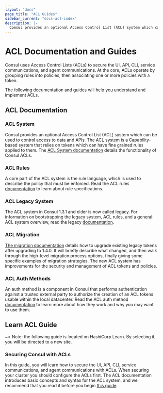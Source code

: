 ```yaml
---
layout: "docs"
page_title: "ACL Guides"
sidebar_current: "docs-acl-index"
description: |-
  Consul provides an optional Access Control List (ACL) system which can be used to control access to data and APIs. Select the following guide for your use case.
---
```


# ACL Documentation and Guides

Consul uses Access Control Lists (ACLs) to secure the UI, API, CLI, service
communications, and agent communications. At the core, ACLs operate by grouping
rules into policies, then associating one or more policies with a token.

The following documentation and guides will help you understand and implement
ACLs.

## ACL Documentation

### ACL System

Consul provides an optional Access Control List (ACL) system which can be used
to control access to data and APIs. The ACL system is a Capability-based system
that relies on tokens which can have fine grained rules applied to them. The
[ACL System documentation](/docs/acl/acl-system.html) details the functionality
of Consul ACLs.

### ACL Rules

A core part of the ACL system is the rule language, which is used to describe
the policy that must be enforced. Read the ACL rules
[documentation](/docs/acl/acl-rules.html) to learn about rule specifications. 

### ACL Legacy System

The ACL system in Consul 1.3.1 and older is now called legacy. For information
on bootstrapping the legacy system, ACL rules, and a general ACL system
overview, read the legacy [documentation](/docs/acl/acl-legacy.html).

### ACL Migration

[The migration documentation](/docs/acl/acl-migrate-tokens.html) details how to
upgrade existing legacy tokens after upgrading to 1.4.0. It will briefly
describe what changed, and then walk through the high-level migration process
options, finally giving some specific examples of migration strategies. The new
ACL system has improvements for the security and management of ACL tokens and
policies.

### ACL Auth Methods

An auth method is a component in Consul that performs authentication against a
trusted external party to authorize the creation of an ACL tokens usable within
the local datacenter. Read the ACL auth method
[documentation](/docs/acl/acl-auth-methods.html) to learn more about how they
work and why you may want to use them.

## Learn ACL Guide

~> Note: the following guide is located on HashiCorp Learn. By selecting it, you will be directed to a new site.

### Securing Consul with ACLs

In this guide, you will learn how to secure the UI, API, CLI, service
communications, and agent communications with ACLs. When securing your cluster you should configure the ACLs first. The ACL 
documentation introduces basic concepts and syntax for the ACL system, and we 
recommend that you read it before you begin [this guide](https://learn.hashicorp.com/consul/security-networking/production-acls).
